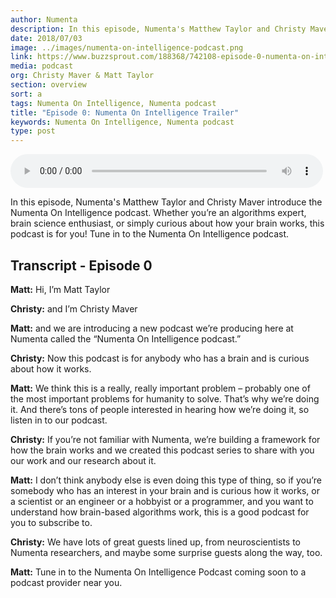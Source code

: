 ```yaml
---
author: Numenta
description: In this episode, Numenta's Matthew Taylor and Christy Maver introduce the Numenta On Intelligence podcast. Whether you’re an algorithms expert, brain science enthusiast, or simply curious about how your brain works, this podcast is for you! Tune in to the Numenta On Intelligence podcast.
date: 2018/07/03
image: ../images/numenta-on-intelligence-podcast.png
link: https://www.buzzsprout.com/188368/742108-episode-0-numenta-on-intelligence-trailer
media: podcast
org: Christy Maver & Matt Taylor
section: overview
sort: a
tags: Numenta On Intelligence, Numenta podcast
title: "Episode 0: Numenta On Intelligence Trailer"
keywords: Numenta On Intelligence, Numenta podcast
type: post
---
```


<script src="https://www.buzzsprout.com/188368/742108-episode-0-numenta-on-intelligence-trailer.js?player=small" type="text/javascript" charset="utf-8"></script>

<audio controls preload="metadata" style=" width:500px;"> <source src="https://www.buzzsprout.com/188368/742108-episode-0-numenta-on-intelligence-trailer.mp3" type="audio/mpeg">Your browser does not support the audio element. </audio>

In this episode, Numenta's Matthew Taylor and Christy Maver introduce the Numenta On Intelligence podcast. Whether you’re an algorithms expert, brain science enthusiast, or simply curious about how your brain works, this podcast is for you! Tune in to the Numenta On Intelligence podcast.

## Transcript - Episode 0

**Matt:** Hi, I’m Matt Taylor

**Christy:** and I’m Christy Maver

**Matt:** and we are introducing a new podcast we’re producing here at Numenta called the “Numenta On Intelligence podcast.”

**Christy:** Now this podcast is for anybody who has a brain and is curious about how it works.

**Matt:** We think this is a really, really important problem – probably one of the most important problems for humanity to solve. That’s why we’re doing it.  And there’s tons of people interested in hearing how we’re doing it, so listen in to our podcast.

**Christy:** If you’re not familiar with Numenta, we’re building a framework for how the brain works and we created this podcast series to share with you our work and our research about it.

**Matt:** I don’t think anybody else is even doing this type of thing, so if you’re somebody who has an interest in your brain and is curious how it works, or a scientist or an engineer or a hobbyist or a programmer, and you want to understand how brain-based algorithms work, this is a good podcast for you to subscribe to.

**Christy:** We have lots of great guests lined up, from neuroscientists to Numenta researchers, and maybe some surprise guests along the way, too.

**Matt:** Tune in to the Numenta On Intelligence Podcast coming soon to a podcast provider near you.
